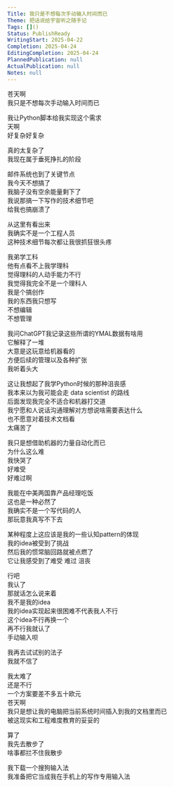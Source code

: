 ```yaml
---  
Title: 我只是不想每次手动输入时间而已  
Theme: 把话说给宇宙听之随手记  
Tags: []()  
Status: PublishReady  
WritingStart: 2025-04-22  
Completion: 2025-04-24  
EditingCompletion: 2025-04-24  
PlannedPublication: null  
ActualPublication: null  
Notes: null  
---  
```

  
苍天啊  
我只是不想每次手动输入时间而已  
  
我让Python脚本给我实现这个需求  
天啊  
好复杂好复杂  
  
真的太复杂了  
我现在属于垂死挣扎的阶段  
  
邮件系统也到了关键节点  
我今天不想搞了  
我脑子没有空余能量剩下了  
我说那搞一下写作的技术细节吧  
给我也搞崩溃了  
  
从这里有看出来  
我确实不是一个工程人员  
这种技术细节每次都让我很抓狂很头疼  
  
我弟学工科  
他有点看不上我学理科  
觉得理科的人动手能力不行  
我觉得我完全不是一个理科人  
我是个搞创作  
我的东西我只想写  
不想编辑  
不想管理  
  
我问ChatGPT我记录这些所谓的YMAL数据有啥用  
它解释了一堆  
大意是这玩意给机器看的  
方便后续的管理以及各种扩张  
我听着头大  
  
这让我想起了我学Python时候的那种沮丧感  
我本来以为我可能会走 data scientist 的路线  
后面发现我完全不适合和机器打交道  
我宁愿和人说话沟通理解对方想说啥需要表达什么  
也不愿意对着技术文档看  
太痛苦了  
  
我只是想借助机器的力量自动化而已  
为什么这么难  
我快哭了  
好难受  
好难过啊  
  
我能在中美两国靠产品经理吃饭  
这也是一种必然了  
我确实不是一个写代码的人  
那玩意我真写不下去  
  
某种程度上这应该是我的一些认知pattern的体现  
我的idea被受到了挑战  
然后我的惯常脑回路就被点燃了  
它让我感受到了难受 难过 沮丧   
  
行吧  
我认了  
那就话怎么说来着  
我不是我的idea  
我的idea实现起来很困难不代表我人不行  
这个idea不行再换一个  
再不行我就认了  
手动输入呗  
  
我再去试试别的法子  
我就不信了  
  
  
我太难了  
还是不行  
一个方案要差不多五十欧元  
苍天啊  
我只是想让我的电脑把当前系统时间插入到我的文档里而已  
被这现实和工程难度教育的妥妥的  
  
算了  
我先去散步了  
啥事都拦不住我散步  
  
我下载一个搜狗输入法  
我准备把它当成我在手机上的写作专用输入法  
  
  
  